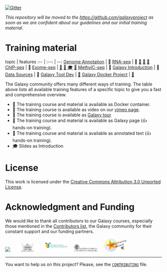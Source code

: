 [![Gitter](https://badges.gitter.im/Galaxy-Training-Network/training-material.svg)](https://gitter.im/Galaxy-Training-Network/Lobby?utm_source=badge&utm_medium=badge&utm_campaign=pr-badge&utm_content=badge) 

_This repository will be moved to the https://github.com/galaxyproject as soon as we are confident about our guidelines and our initial training material._

Training material
=================


topic | features
:-- | :--: | --:
[Genome Annotation](Genome-Annotation/general-introduction/README.md) | :book:
[RNA-seq](RNA-Seq/) | :whale: [:movie_camera:](https://vimeo.com/128268401) [:page_facing_up:](https://usegalaxy.org/u/jeremy/p/galaxy-rna-seq-analysis-exercise) [:book:](RNA-Seq/)
[ChIP-seq](ChIP-Seq/) | :book:
[Exome-seq](Exome-Seq/) | [:whale:](Exome-Seq/docker) [:book:](Exome-Seq/tutorials) [:mortar_board:](Exome-Seq/slides/index.html#/) [:eyes:](Exome-Seq/docker)
[MethylC-seq](MethylC-Seq) | :book:
[Galaxy Introduction](Introduction) | :book:  
[Data Sources](Dev-Corner/tutorials/data_source_integration.md) | :book: 
[Galaxy Tool Dev](http://planemo.readthedocs.io/en/latest/writing_appliance.html) | [:book:](http://planemo.readthedocs.io/en/latest/writing_appliance.html) 
[Galaxy Docker Project](https://slides.com/bgruening/the-galaxy-docker-project/live#/) | [:book:](https://slides.com/bgruening/the-galaxy-docker-project/live#/) 


The Galaxy community offers many different ways of training. The table above lists all available training features of a specific topic to give you a fast and comprehensive overview.

 - :whale: The training course and material is available as Docker container.
 - :movie_camera: The training course is available as video on our [vimeo page](https://vimeo.com/galaxyproject).
 - :eyes: The training course is available as [Galaxy tour](https://github.com/galaxyproject/galaxy-tours)
 - :page_facing_up: The training course and material is available as Galaxy page (:thumbsup: hands-on training).
 - :book: The training course and material is available as annotated text (:thumbsup: hands-on training).
 - :mortar_board: Slides as Introduction

# License

This work is licensed under the [Creative Commons Attribution 3.0 Unported License](http://creativecommons.org/licenses/by/3.0/).

# Acknowledgment and Funding

We would like to thank all contributors to our Galaxy courses, especially those mentioned in the [Contributors list](CONTRIBUTORS.md), the Galaxy community for their constant support and our funding partners.

<a href="http://www.denbi.de/"><img src="https://raw.githubusercontent.com/bgruening/rbc_docs/master/logo/deNBI_Logo_rgb.png" width="15%"></a> 	&emsp;<a href="http://www.sfb992.uni-freiburg.de/"><img src="https://raw.githubusercontent.com/bgruening/presentations/bce348bb606c312d531c479e63a66efc2bc38d44/shared/resources/img/MEDEP.jpg" width="15%"></a> 	&emsp;<a href="http://www.ie-freiburg.mpg.de"><img src="https://raw.githubusercontent.com/bgruening/presentations/master/shared/resources/img/14_MPI_IE_logo_mit_180.gif" width="15%"></a> 	&emsp;<a href="https://www.uni-freiburg.de/"><img src="https://raw.githubusercontent.com/bgruening/presentations/a2e38e4b007994af798320db3a0131c4bb891c0e/shared/resources/img/logo_freiburg.jpg" width="15%"></a> 	&emsp;
<a href="https://wiki.galaxyproject.org/Teach/GTN"><img src="./shared/images/GTNLogo1000.png" width="15%"></a>

---

You want to help us on this project? Please, see the [`CONTRIBUTING`](CONTRIBUTING.md) file.
